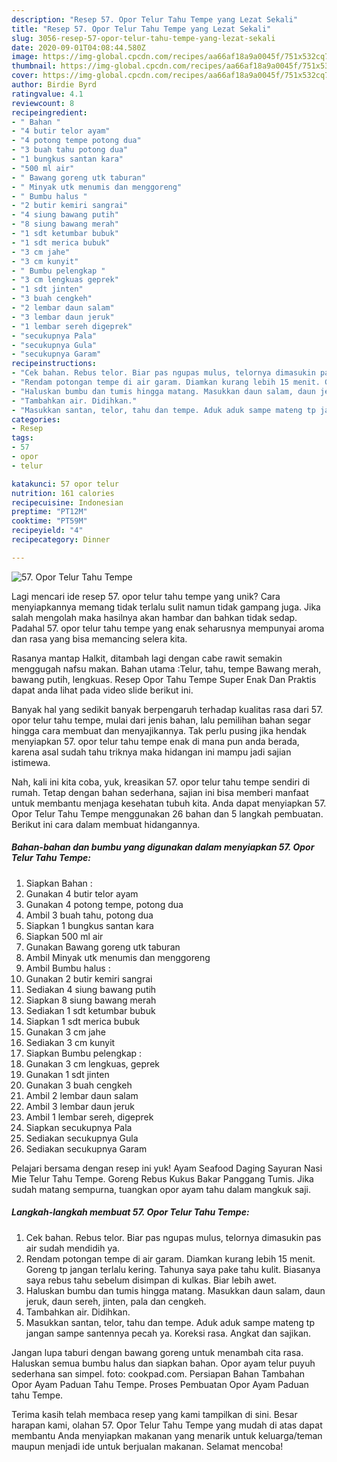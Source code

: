 ```yaml
---
description: "Resep 57. Opor Telur Tahu Tempe yang Lezat Sekali"
title: "Resep 57. Opor Telur Tahu Tempe yang Lezat Sekali"
slug: 3056-resep-57-opor-telur-tahu-tempe-yang-lezat-sekali
date: 2020-09-01T04:08:44.580Z
image: https://img-global.cpcdn.com/recipes/aa66af18a9a0045f/751x532cq70/57-opor-telur-tahu-tempe-foto-resep-utama.jpg
thumbnail: https://img-global.cpcdn.com/recipes/aa66af18a9a0045f/751x532cq70/57-opor-telur-tahu-tempe-foto-resep-utama.jpg
cover: https://img-global.cpcdn.com/recipes/aa66af18a9a0045f/751x532cq70/57-opor-telur-tahu-tempe-foto-resep-utama.jpg
author: Birdie Byrd
ratingvalue: 4.1
reviewcount: 8
recipeingredient:
- " Bahan "
- "4 butir telor ayam"
- "4 potong tempe potong dua"
- "3 buah tahu potong dua"
- "1 bungkus santan kara"
- "500 ml air"
- " Bawang goreng utk taburan"
- " Minyak utk menumis dan menggoreng"
- " Bumbu halus "
- "2 butir kemiri sangrai"
- "4 siung bawang putih"
- "8 siung bawang merah"
- "1 sdt ketumbar bubuk"
- "1 sdt merica bubuk"
- "3 cm jahe"
- "3 cm kunyit"
- " Bumbu pelengkap "
- "3 cm lengkuas geprek"
- "1 sdt jinten"
- "3 buah cengkeh"
- "2 lembar daun salam"
- "3 lembar daun jeruk"
- "1 lembar sereh digeprek"
- "secukupnya Pala"
- "secukupnya Gula"
- "secukupnya Garam"
recipeinstructions:
- "Cek bahan. Rebus telor. Biar pas ngupas mulus, telornya dimasukin pas air sudah mendidih ya."
- "Rendam potongan tempe di air garam. Diamkan kurang lebih 15 menit. Goreng tp jangan terlalu kering. Tahunya saya pake tahu kulit. Biasanya saya rebus tahu sebelum disimpan di kulkas. Biar lebih awet."
- "Haluskan bumbu dan tumis hingga matang. Masukkan daun salam, daun jeruk, daun sereh, jinten, pala dan cengkeh."
- "Tambahkan air. Didihkan."
- "Masukkan santan, telor, tahu dan tempe. Aduk aduk sampe mateng tp jangan sampe santennya pecah ya. Koreksi rasa. Angkat dan sajikan."
categories:
- Resep
tags:
- 57
- opor
- telur

katakunci: 57 opor telur 
nutrition: 161 calories
recipecuisine: Indonesian
preptime: "PT12M"
cooktime: "PT59M"
recipeyield: "4"
recipecategory: Dinner

---
```



![57. Opor Telur Tahu Tempe](https://img-global.cpcdn.com/recipes/aa66af18a9a0045f/751x532cq70/57-opor-telur-tahu-tempe-foto-resep-utama.jpg)

Lagi mencari ide resep 57. opor telur tahu tempe yang unik? Cara menyiapkannya memang tidak terlalu sulit namun tidak gampang juga. Jika salah mengolah maka hasilnya akan hambar dan bahkan tidak sedap. Padahal 57. opor telur tahu tempe yang enak seharusnya mempunyai aroma dan rasa yang bisa memancing selera kita.

Rasanya mantap Halkit, ditambah lagi dengan cabe rawit semakin menggugah nafsu makan. Bahan utama :Telur, tahu, tempe Bawang merah, bawang putih, lengkuas. Resep Opor Tahu Tempe Super Enak Dan Praktis dapat anda lihat pada video slide berikut ini.

Banyak hal yang sedikit banyak berpengaruh terhadap kualitas rasa dari 57. opor telur tahu tempe, mulai dari jenis bahan, lalu pemilihan bahan segar hingga cara membuat dan menyajikannya. Tak perlu pusing jika hendak menyiapkan 57. opor telur tahu tempe enak di mana pun anda berada, karena asal sudah tahu triknya maka hidangan ini mampu jadi sajian istimewa.


Nah, kali ini kita coba, yuk, kreasikan 57. opor telur tahu tempe sendiri di rumah. Tetap dengan bahan sederhana, sajian ini bisa memberi manfaat untuk membantu menjaga kesehatan tubuh kita. Anda dapat menyiapkan 57. Opor Telur Tahu Tempe menggunakan 26 bahan dan 5 langkah pembuatan. Berikut ini cara dalam membuat hidangannya.

<!--inarticleads1-->

##### Bahan-bahan dan bumbu yang digunakan dalam menyiapkan 57. Opor Telur Tahu Tempe:

1. Siapkan  Bahan :
1. Gunakan 4 butir telor ayam
1. Gunakan 4 potong tempe, potong dua
1. Ambil 3 buah tahu, potong dua
1. Siapkan 1 bungkus santan kara
1. Siapkan 500 ml air
1. Gunakan  Bawang goreng utk taburan
1. Ambil  Minyak utk menumis dan menggoreng
1. Ambil  Bumbu halus :
1. Gunakan 2 butir kemiri sangrai
1. Sediakan 4 siung bawang putih
1. Siapkan 8 siung bawang merah
1. Sediakan 1 sdt ketumbar bubuk
1. Siapkan 1 sdt merica bubuk
1. Gunakan 3 cm jahe
1. Sediakan 3 cm kunyit
1. Siapkan  Bumbu pelengkap :
1. Gunakan 3 cm lengkuas, geprek
1. Gunakan 1 sdt jinten
1. Gunakan 3 buah cengkeh
1. Ambil 2 lembar daun salam
1. Ambil 3 lembar daun jeruk
1. Ambil 1 lembar sereh, digeprek
1. Siapkan secukupnya Pala
1. Sediakan secukupnya Gula
1. Sediakan secukupnya Garam


Pelajari bersama dengan resep ini yuk! Ayam Seafood Daging Sayuran Nasi Mie Telur Tahu Tempe. Goreng Rebus Kukus Bakar Panggang Tumis. Jika sudah matang sempurna, tuangkan opor ayam tahu dalam mangkuk saji. 

<!--inarticleads2-->

##### Langkah-langkah membuat 57. Opor Telur Tahu Tempe:

1. Cek bahan. Rebus telor. Biar pas ngupas mulus, telornya dimasukin pas air sudah mendidih ya.
1. Rendam potongan tempe di air garam. Diamkan kurang lebih 15 menit. Goreng tp jangan terlalu kering. Tahunya saya pake tahu kulit. Biasanya saya rebus tahu sebelum disimpan di kulkas. Biar lebih awet.
1. Haluskan bumbu dan tumis hingga matang. Masukkan daun salam, daun jeruk, daun sereh, jinten, pala dan cengkeh.
1. Tambahkan air. Didihkan.
1. Masukkan santan, telor, tahu dan tempe. Aduk aduk sampe mateng tp jangan sampe santennya pecah ya. Koreksi rasa. Angkat dan sajikan.


Jangan lupa taburi dengan bawang goreng untuk menambah cita rasa. Haluskan semua bumbu halus dan siapkan bahan. Opor ayam telur puyuh sederhana san simpel. foto: cookpad.com. Persiapan Bahan Tambahan Opor Ayam Paduan Tahu Tempe. Proses Pembuatan Opor Ayam Paduan tahu Tempe. 

Terima kasih telah membaca resep yang kami tampilkan di sini. Besar harapan kami, olahan 57. Opor Telur Tahu Tempe yang mudah di atas dapat membantu Anda menyiapkan makanan yang menarik untuk keluarga/teman maupun menjadi ide untuk berjualan makanan. Selamat mencoba!
